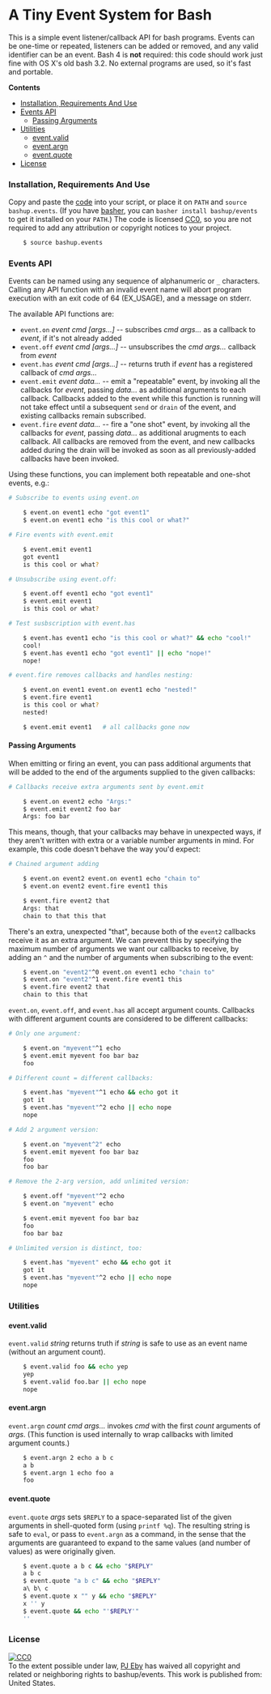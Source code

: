 # A Tiny Event System for Bash

This is a simple event listener/callback API for bash programs.  Events can be one-time or repeated, listeners can be added or removed, and any valid identifier can be an event.   Bash 4 is **not** required: this code should work just fine with OS X's old bash 3.2.  No external programs are used, so it's fast and portable.

**Contents**

<!-- toc -->

- [Installation, Requirements And Use](#installation-requirements-and-use)
- [Events API](#events-api)
  * [Passing Arguments](#passing-arguments)
- [Utilities](#utilities)
  * [event.valid](#eventvalid)
  * [event.argn](#eventargn)
  * [event.quote](#eventquote)
- [License](#license)

<!-- tocstop -->

### Installation, Requirements And Use

Copy and paste the [code](bashup.events) into your script, or place it on `PATH` and `source bashup.events`.  (If you have [basher](https://github.com/basherpm/basher), you can `basher install bashup/events` to get it installed on your `PATH`.)  The code is licensed [CC0](http://creativecommons.org/publicdomain/zero/1.0/), so you are not required to add any attribution or copyright notices to your project.

````sh
    $ source bashup.events
````

### Events API

Events can be named using any sequence of alphanumeric or `_` characters.  Calling any API function with an invalid event name will abort program execution with an exit code of 64 (EX_USAGE), and a message on stderr.

The available API functions are:

* `event.on` *event cmd [args...]* -- subscribes *cmd args...* as a callback to *event*, if it's not already added
* `event.off` *event cmd [args...]* -- unsubscribes the *cmd args...* callback from *event*
* `event.has` *event cmd [args...]* -- returns truth if *event* has a registered callback of *cmd args...*
* `event.emit` *event data...* -- emit a "repeatable" event, by invoking all the callbacks for *event*, passing *data...* as additional arguments to each callback.  Callbacks added to the event while this function is running will not take effect until a subsequent `send` or `drain` of the event, and existing callbacks remain subscribed.
* `event.fire` *event data...* -- fire a "one shot" event, by invoking all the callbacks for *event*, passing *data...* as additional arugments to each  callback.  All callbacks are removed from the event, and new callbacks added during the drain will be invoked as soon as all previously-added callbacks have been invoked.



Using these functions, you can implement both repeatable and one-shot events, e.g.:

````sh
# Subscribe to events using event.on

    $ event.on event1 echo "got event1"
    $ event.on event1 echo "is this cool or what?"

# Fire events with event.emit

    $ event.emit event1
    got event1
    is this cool or what?

# Unsubscribe using event.off:

    $ event.off event1 echo "got event1"
    $ event.emit event1
    is this cool or what?

# Test susbscription with event.has

    $ event.has event1 echo "is this cool or what?" && echo "cool!"
    cool!
    $ event.has event1 echo "got event1" || echo "nope!"
    nope!

# event.fire removes callbacks and handles nesting:

    $ event.on event1 event.on event1 echo "nested!"
    $ event.fire event1
    is this cool or what?
    nested!

    $ event.emit event1   # all callbacks gone now

````

#### Passing Arguments

When emitting or firing an event, you can pass additional arguments that will be added to the end of the arguments supplied to the given callbacks:

````sh
# Callbacks receive extra arguments sent by event.emit

    $ event.on event2 echo "Args:"
    $ event.emit event2 foo bar
    Args: foo bar
````

This means, though, that your callbacks may behave in unexpected ways, if they aren't written with extra or a variable number arguments in mind.  For example, this code doesn't behave the way you'd expect:

````sh
# Chained argument adding

    $ event.on event2 event.on event1 echo "chain to"
    $ event.on event2 event.fire event1 this

    $ event.fire event2 that
    Args: that
    chain to that this that
````

There's an extra, unexpected "that", because both of the `event2` callbacks receive it as an extra argument.  We can prevent this by specifying the maximum number of arguments we want our callbacks to receive, by adding an `^` and the number of arguments when subscribing to the event:

````sh
    $ event.on "event2"^0 event.on event1 echo "chain to"
    $ event.on "event2"^1 event.fire event1 this
    $ event.fire event2 that
    chain to this that
````

`event.on`, `event.off`, and `event.has` all accept argument counts.  Callbacks with different argument counts are considered to be different callbacks:

````sh
# Only one argument:

    $ event.on "myevent"^1 echo
    $ event.emit myevent foo bar baz
    foo

# Different count = different callbacks:

    $ event.has "myevent"^1 echo && echo got it
    got it
    $ event.has "myevent"^2 echo || echo nope
    nope

# Add 2 argument version:

    $ event.on "myevent^2" echo
    $ event.emit myevent foo bar baz
    foo
    foo bar

# Remove the 2-arg version, add unlimited version:

    $ event.off "myevent"^2 echo
    $ event.on "myevent" echo

    $ event.emit myevent foo bar baz
    foo
    foo bar baz

# Unlimited version is distinct, too:

    $ event.has "myevent" echo && echo got it
    got it
    $ event.has "myevent"^2 echo || echo nope
    nope

````



### Utilities

#### event.valid

`event.valid` *string* returns truth if *string* is safe to use as an event name (without an argument count).

````sh
    $ event.valid foo && echo yep
    yep
    $ event.valid foo.bar || echo nope
    nope
````

#### event.argn

`event.argn` *count cmd args...* invokes *cmd* with the first *count* arguments of *args*.  (This function is used internally to wrap callbacks with limited argument counts.)

````sh
    $ event.argn 2 echo a b c
    a b
    $ event.argn 1 echo foo a
    foo
````

#### event.quote

`event.quote` *args* sets `$REPLY` to a space-separated list of the given arguments in shell-quoted form (using `printf %q`).  The resulting string is safe to `eval`, or pass to `event.argn` as a command, in the sense that the arguments are guaranteed to expand to the same values (and number of values) as were originally given.

````sh
    $ event.quote a b c && echo "$REPLY"
    a b c
    $ event.quote "a b c" && echo "$REPLY"
    a\ b\ c
    $ event.quote x "" y && echo "$REPLY"
    x '' y
    $ event.quote && echo "'$REPLY'"
    ''
````



### License

<p xmlns:dct="http://purl.org/dc/terms/" xmlns:vcard="http://www.w3.org/2001/vcard-rdf/3.0#">
  <a rel="license" href="http://creativecommons.org/publicdomain/zero/1.0/"><img src="https://licensebuttons.net/p/zero/1.0/80x15.png" style="border-style: none;" alt="CC0" /></a><br />
  To the extent possible under law, <a rel="dct:publisher" href="https://github.com/pjeby"><span property="dct:title">PJ Eby</span></a>
  has waived all copyright and related or neighboring rights to <span property="dct:title">bashup/events</span>.
This work is published from: <span property="vcard:Country" datatype="dct:ISO3166" content="US" about="https://github.com/bashup/events">United States</span>.
</p>